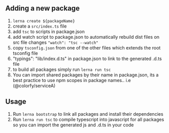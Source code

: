 ## Adding a new package
1. `lerna create ${packageName}`
1. create a `src/index.ts` file
1. add `tsc` to scripts in package.json
2. add watch script to package.json to automatically rebuild dist files on src file changes `"watch": "tsc --watch"`
3. copy `tsconfig.json` from one of the other files which extends the root tsconfig file
4. "typings": "lib/index.d.ts" in package.json to link to the generated .d.ts file
5. to build all packages simply run `lerna run tsc`
6. You can import shared packages by their name in package.json, its a best practice to use npm scopes in package names.. i.e (@colorfy/serviceA)

## Usage
1. Run `lerna bootstrap` to link all packages and install their dependencies
2. Run `lerna run tsc` to compile typescript into javascript for all packages so you can import the generated js and .d.ts in your code
